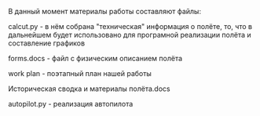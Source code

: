 В данный момент материалы работы составляют файлы:

calcut.py - в нём собрана "техническая" информация о полёте, то, что в дальнейшем будет использовано для програмной реализации полёта и составление графиков

forms.docs - файл с физическим описанием полёта

work plan - поэтапный план нашей работы

Историческая сводка и материалы полёта.docs 

autopilot.py - реализация автопилота
